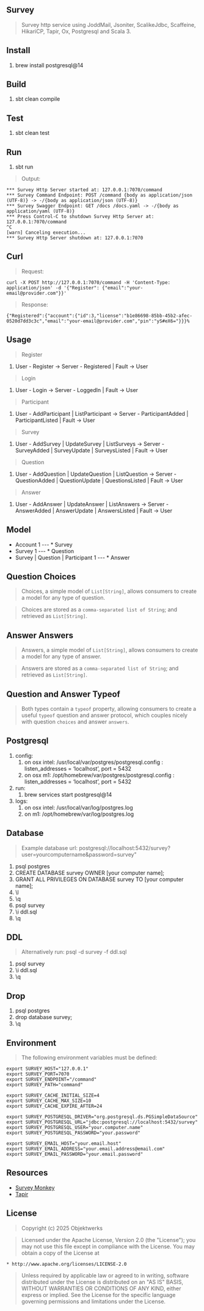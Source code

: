 Survey
------
>Survey http service using JoddMail, Jsoniter, ScalikeJdbc, Scaffeine, HikariCP, Tapir, Ox, Postgresql and Scala 3.

Install
-------
1. brew install postgresql@14

Build
-----
1. sbt clean compile

Test
----
1. sbt clean test

Run
---
1. sbt run
>Output:
```
*** Survey Http Server started at: 127.0.0.1:7070/command
*** Survey Command Endpoint: POST /command {body as application/json (UTF-8)} -> -/{body as application/json (UTF-8)}
*** Survey Swagger Endpoint: GET /docs /docs.yaml -> -/{body as application/yaml (UTF-8)}
*** Press Control-C to shutdown Survey Http Server at: 127.0.0.1:7070/command
^C
[warn] Canceling execution...
*** Survey Http Server shutdown at: 127.0.0.1:7070
```

Curl
----
>Request:
```
curl -X POST http://127.0.0.1:7070/command -H 'Content-Type: application/json' -d '{"Register": {"email":"your-email@provider.com"}}'
```
>Response:
```
{"Registered":{"account":{"id":3,"license":"b1e86698-85bb-45b2-afec-0520d7dd3c3c","email":"your-email@provider.com","pin":"yS#eX6="}}}%  
```

Usage
-----
>Register
1. User - Register -> Server - Registered | Fault -> User
>Login
1. User - Login -> Server - LoggedIn | Fault -> User
>Participant
1. User - AddParticipant | ListParticipant -> Server - ParticipantAdded | ParticipantListed | Fault -> User
>Survey
1. User - AddSurvey | UpdateSurvey | ListSurveys -> Server - SurveyAdded | SurveyUpdate | SurveysListed | Fault -> User
>Question
1. User - AddQuestion | UpdateQuestion | ListQuestion -> Server - QuestionAdded | QuestionUpdate | QuestionsListed | Fault -> User
>Answer
1. User - AddAnswer | UpdateAnswer | ListAnswers -> Server - AnswerAdded | AnswerUpdate | AnswersListed | Fault -> User

Model
-----
* Account 1 --- * Survey
* Survey 1 --- * Question
* Survey | Question | Participant 1 --- * Answer

Question Choices
----------------
>Choices, a simple model of ```List[String]```, allows consumers to create a model for any type of question.

>Choices are stored as a ```comma-separated list of String```; and retrieved as ```List[String]```.

Answer Answers
--------------
>Answers, a simple model of ```List[String]```, allows consumers to create a model for any type of answer.

>Answers are stored as a ```comma-separated list of String```; and retrieved as ```List[String]```.

Question and Answer Typeof
--------------------------
>Both types contain a ```typeof``` property, allowing consumers to create a useful ```typeof``` question and answer protocol,
>which couples nicely with question ```choices``` and answer ```answers```.

Postgresql
----------
1. config:
    1. on osx intel: /usr/local/var/postgres/postgresql.config : listen_addresses = ‘localhost’, port = 5432
    2. on osx m1: /opt/homebrew/var/postgres/postgresql.config : listen_addresses = ‘localhost’, port = 5432
2. run:
    1. brew services start postgresql@14
3. logs:
    1. on osx intel: /usr/local/var/log/postgres.log
    2. on m1: /opt/homebrew/var/log/postgres.log

Database
--------
>Example database url: postgresql://localhost:5432/survey?user=yourcomputername&password=survey"
1. psql postgres
2. CREATE DATABASE survey OWNER [your computer name];
3. GRANT ALL PRIVILEGES ON DATABASE survey TO [your computer name];
4. \l
5. \q
6. psql survey
7. \i ddl.sql
8. \q

DDL
---
>Alternatively run: psql -d survey -f ddl.sql
1. psql survey
2. \i ddl.sql
3. \q

Drop
----
1. psql postgres
2. drop database survey;
3. \q

Environment
-----------
>The following environment variables must be defined:
```
export SURVEY_HOST="127.0.0.1"
export SURVEY_PORT=7070
export SURVEY_ENDPOINT="/command"
export SURVEY_PATH="command"

export SURVEY_CACHE_INITIAL_SIZE=4
export SURVEY_CACHE_MAX_SIZE=10
export SURVEY_CACHE_EXPIRE_AFTER=24

export SURVEY_POSTGRESQL_DRIVER="org.postgresql.ds.PGSimpleDataSource"
export SURVEY_POSTGRESQL_URL="jdbc:postgresql://localhost:5432/survey"
export SURVEY_POSTGRESQL_USER="your.computer.name"
export SURVEY_POSTGRESQL_PASSWORD="your.password"

export SURVEY_EMAIL_HOST="your.email.host"
export SURVEY_EMAIL_ADDRESS="your.email.address@email.com"
export SURVEY_EMAIL_PASSWORD="your.email.password"
```

Resources
---------
* [Survey Monkey](https://www.surveymonkey.com/mp/survey-question-types/)
* [Tapir](https://tapir.softwaremill.com/en/latest/)

License
-------
>Copyright (c) 2025 Objektwerks

>Licensed under the Apache License, Version 2.0 (the "License");
you may not use this file except in compliance with the License.
You may obtain a copy of the License at

    * http://www.apache.org/licenses/LICENSE-2.0

>Unless required by applicable law or agreed to in writing, software
distributed under the License is distributed on an "AS IS" BASIS,
WITHOUT WARRANTIES OR CONDITIONS OF ANY KIND, either express or implied.
See the License for the specific language governing permissions and
limitations under the License.
